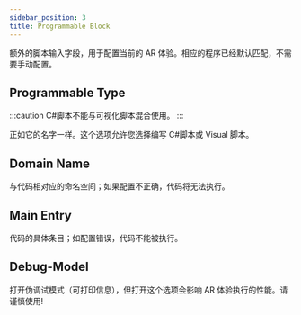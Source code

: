 ```yaml
---
sidebar_position: 3
title: Programmable Block
---
```


额外的脚本输入字段，用于配置当前的 AR 体验。相应的程序已经默认匹配，不需要手动配置。

## Programmable Type

:::caution
C#脚本不能与可视化脚本混合使用。
:::

正如它的名字一样。这个选项允许您选择编写 C#脚本或 Visual 脚本。

## Domain Name

与代码相对应的命名空间；如果配置不正确，代码将无法执行。

## Main Entry

代码的具体条目；如配置错误，代码不能被执行。

## Debug-Model

打开伪调试模式（可打印信息），但打开这个选项会影响 AR 体验执行的性能。请谨慎使用!
